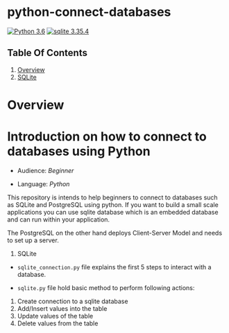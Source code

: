 # python-connect-databases

[![Python 3.6](https://img.shields.io/badge/python-3.6-blue.svg)](https://www.python.org/downloads/release/python-360/)
[![sqlite 3.35.4](https://img.shields.io/badge/sqlite-3.35.4-green.svg)](https://www.sqlite.org/download.html/)

## Table Of Contents

1. [Overview](#overview)
2. [SQLite](#sqlite)

# **Overview**

# Introduction on how to connect to databases using Python

- Audience: _Beginner_

- Language: _Python_

This repository is intends to help beginners to connect to databases such as SQLite and PostgreSQL using python. If you want to build a small scale applications you can use sqlite database which is an embedded database and can run within your application.

The PostgreSQL on the other hand deploys Client-Server Model and needs to set up a server.

1. SQLite

- `sqlite_connection.py` file explains the first 5 steps to interact with a database.

- `sqlite.py` file hold basic method to perform following actions:

1. Create connection to a sqlite database
2. Add/Insert values into the table
3. Update values of the table
4. Delete values from the table
